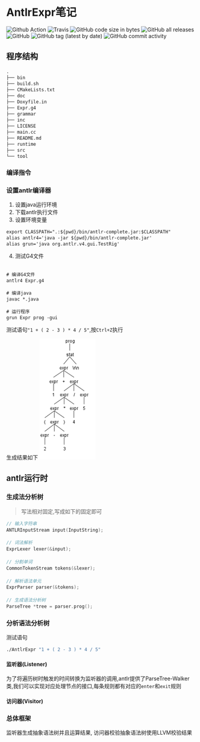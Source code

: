 **AntlrExpr笔记**
====
![Github Action](https://github.com/mengdemao/AntlrExpr/actions/workflows/build.yml/badge.svg?branch=master)
![Travis](https://img.shields.io/travis/com/mengdemao/AntlrExpr?style=plastic)
![GitHub code size in bytes](https://img.shields.io/github/languages/code-size/mengdemao/AntlrExpr)
![GitHub all releases](https://img.shields.io/github/downloads/mengdemao/AntlrExpr/total)
![GitHub](https://img.shields.io/github/license/mengdemao/AntlrExpr)
![GitHub tag (latest by date)](https://img.shields.io/github/v/tag/mengdemao/AntlrExpr)
![GitHub commit activity](https://img.shields.io/github/commit-activity/y/mengdemao/AntlrExpr)

## 程序结构
```shell
.
├── bin	
├── build.sh
├── CMakeLists.txt
├── doc
├── Doxyfile.in
├── Expr.g4
├── grammar
├── inc
├── LICENSE
├── main.cc
├── README.md
├── runtime
├── src
└── tool
```

### 编译指令

### 设置antlr编译器
1. 设置java运行环境 
2. 下载antlr执行文件
3. 设置环境变量

```shell
export CLASSPATH=".:${pwd}/bin/antlr-complete.jar:$CLASSPATH"
alias antlr4='java -jar ${pwd}/bin/antlr-complete.jar'
alias grun='java org.antlr.v4.gui.TestRig'
```

4. 测试G4文件

```shell

# 编译G4文件
antlr4 Expr.g4

# 编译java
javac *.java

# 运行程序
grun Expr prog -gui

```

测试语句`"1 + ( 2 - 3 ) * 4 / 5"`,按`Ctrl+Z`执行

生成结果如下
![表达式自动生成](doc/Expr.png)

## antlr运行时

### 生成法分析树
> 写法相对固定,写成如下的固定即可

```c
// 输入字符串
ANTLRInputStream input(InputString);

// 词法解析
ExprLexer lexer(&input);

// 分割单词
CommonTokenStream tokens(&lexer);

// 解析语法单元
ExprParser parser(&tokens);

// 生成语法分析树
ParseTree *tree = parser.prog();
```

### 分析语法分析树

测试语句

```sh
./AntlrExpr "1 + ( 2 - 3 ) * 4 / 5"
```

#### 监听器(Listener)

为了将遍历树时触发的时间转换为监听器的调用,antlr提供了ParseTree-Walker类,我们可以实现对应处理节点的接口,每条规则都有对应的`enter`和`exit`规则

#### 访问器(Visitor)

### 总体框架

监听器生成抽象语法树并且运算结果,
访问器校验抽象语法树使用LLVM校验结果
